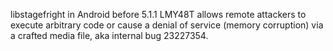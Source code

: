 libstagefright in Android before 5.1.1 LMY48T allows remote attackers to execute arbitrary code or cause a denial of service (memory corruption) via a crafted media file, aka internal bug 23227354.